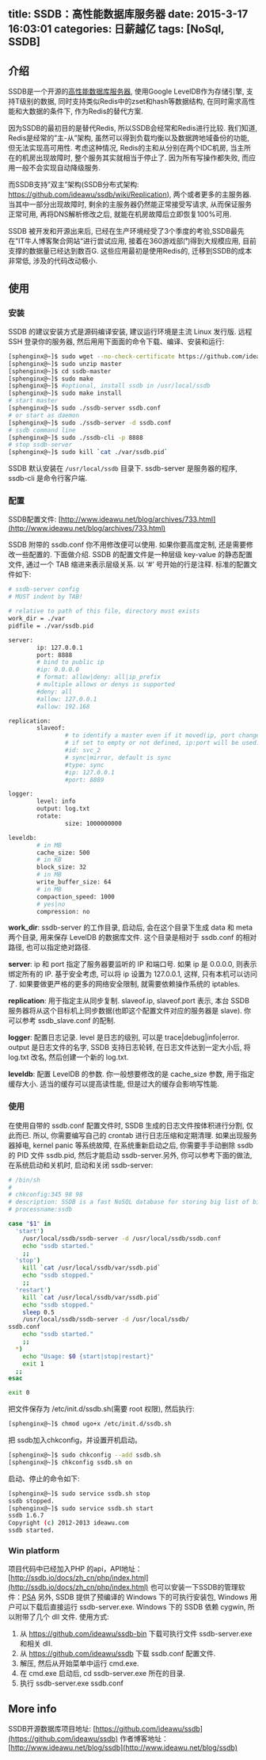 title: SSDB：高性能数据库服务器
date: 2015-3-17 16:03:01
categories: 日薪越亿
tags: [NoSql, SSDB]
---
## 介绍

SSDB是一个开源的[高性能数据库服务器](http://ssdb.io/zh_cn/), 使用Google LevelDB作为存储引擎, 支持T级别的数据, 同时支持类似Redis中的zset和hash等数据结构, 在同时需求高性能和大数据的条件下, 作为Redis的替代方案.

因为SSDB的最初目的是替代Redis, 所以SSDB会经常和Redis进行比较. 我们知道, Redis是经常的”主-从”架构, 虽然可以得到负载均衡以及数据跨地域备份的功能, 但无法实现高可用性. 考虑这种情况, Redis的主和从分别在两个IDC机房, 当主所在的机房出现故障时, 整个服务其实就相当于停止了. 因为所有写操作都失败, 而应用一般不会实现自动降级服务.

而SSDB支持”双主”架构(SSDB分布式架构: https://github.com/ideawu/ssdb/wiki/Replication), 两个或者更多的主服务器. 当其中一部分出现故障时, 剩余的主服务器仍然能正常接受写请求, 从而保证服务正常可用, 再将DNS解析修改之后, 就能在机房故障后立即恢复100%可用.

SSDB 被开发和开源出来后, 已经在生产环境经受了3个季度的考验,SSDB最先在”IT牛人博客聚合网站“进行尝试应用, 接着在360游戏部门得到大规模应用, 目前支撑的数据量已经达到数百G. 这些应用最初是使用Redis的, 迁移到SSDB的成本非常低, 涉及的代码改动极小.

## 使用

### 安装
SSDB 的建议安装方式是源码编译安装, 建议运行环境是主流 Linux 发行版. 远程 SSH 登录你的服务器, 然后⽤用下⾯面的命令下载、编译、安装和运行:

``` bash
[sphenginx@~]$ sudo wget --no-check-certificate https://github.com/ideawu/ssdb/archive/master.zip
[sphenginx@~]$ sudo unzip master
[sphenginx@~]$ cd ssdb-master
[sphenginx@~]$ sudo make
[sphenginx@~]$ #optional, install ssdb in /usr/local/ssdb
[sphenginx@~]$ sudo make install
# start master
[sphenginx@~]$ sudo ./ssdb-server ssdb.conf
# or start as daemon
[sphenginx@~]$ sudo ./ssdb-server -d ssdb.conf
# ssdb command line
[sphenginx@~]$ sudo ./ssdb-cli -p 8888
# stop ssdb-server
[sphenginx@~]$ sudo kill `cat ./var/ssdb.pid`
```
SSDB 默认安装在 `/usr/local/ssdb` 目录下. ssdb-server 是服务器的程序, ssdb-cli 是命令行客户端.

### 配置

SSDB配置文件: [http://www.ideawu.net/blog/archives/733.html](http://www.ideawu.net/blog/archives/733.html)

SSDB  附带的 ssdb.conf 你不用修改便可以使用. 如果你要高度定制, 还是需要修改一些配置的. 下面做介绍. SSDB 的配置文件是一种层级 key-value 的静态配置文件, 通过一个 TAB 缩进来表示层级关系. 以 ‘#’ 号开始的行是注释. 标准的配置文件如下:

``` bash
# ssdb-server config 
# MUST indent by TAB!

# relative to path of this file, directory must exists 
work_dir = ./var 
pidfile = ./var/ssdb.pid

server: 
        ip: 127.0.0.1 
        port: 8888 
        # bind to public ip 
        #ip: 0.0.0.0 
        # format: allow|deny: all|ip_prefix 
        # multiple allows or denys is supported 
        #deny: all 
        #allow: 127.0.0.1 
        #allow: 192.168

replication: 
        slaveof: 
                # to identify a master even if it moved(ip, port changed) 
                # if set to empty or not defined, ip:port will be used. 
                #id: svc_2 
                # sync|mirror, default is sync 
                #type: sync 
                #ip: 127.0.0.1 
                #port: 8889

logger: 
        level: info 
        output: log.txt 
        rotate: 
                size: 1000000000

leveldb: 
        # in MB 
        cache_size: 500 
        # in KB 
        block_size: 32 
        # in MB 
        write_buffer_size: 64 
        # in MB 
        compaction_speed: 1000 
        # yes|no 
        compression: no
```
__work_dir__: ssdb-server 的工作目录, 启动后, 会在这个目录下生成 data 和 meta 两个目录, 用来保存 LevelDB 的数据库文件. 这个目录是相对于 ssdb.conf 的相对路径, 也可以指定绝对路径.

__server__: ip 和 port 指定了服务器要监听的 IP 和端口号. 如果 ip 是 0.0.0.0, 则表示绑定所有的 IP. 基于安全考虑, 可以将 ip 设置为 127.0.0.1, 这样, 只有本机可以访问了. 如果要做更严格的更多的网络安全限制, 就需要依赖操作系统的 iptables.

__replication__: 用于指定主从同步复制. slaveof.ip, slaveof.port 表示, 本台 SSDB 服务器将从这个目标机上同步数据(也即这个配置文件对应的服务器是 slave). 你可以参考 ssdb_slave.conf 的配制.

__logger__: 配置日志记录. level 是日志的级别, 可以是 trace|debug|info|error. output 是日志文件的名字, SSDB 支持日志轮转, 在日志文件达到一定大小后, 将 log.txt 改名, 然后创建一个新的 log.txt.

__leveldb__: 配置 LevelDB 的参数. 你一般想要修改的是 cache_size 参数, 用于指定缓存大小. 适当的缓存可以提高读性能, 但是过大的缓存会影响写性能.

### 使用
在使用自带的 ssdb.conf 配置文件时, SSDB 生成的日志文件按体积进行分割, 仅此而已. 所以, 你需要编写自己的 crontab 进行日志压缩和定期清理. 
如果出现服务器掉电, kernel panic 等系统故障, 在系统重新启动之后, 你需要⼿手动删除 ssdb的 PID 文件 ssdb.pid, 然后才能启动 ssdb-server.另外, 你可以参考下面的做法, 在系统启动和关机时, 启动和关闭 ssdb-server: 

``` bash
# /bin/sh 
# 
# chkconfig:345 98 98 
# description: SSDB is a fast NoSQL database for storing big list of billions of elements 
# processname:ssdb

case "$1" in 
  'start') 
    /usr/local/ssdb/ssdb-server -d /usr/local/ssdb/ssdb.conf 
    echo "ssdb started." 
    ;; 
  'stop') 
    kill `cat /usr/local/ssdb/var/ssdb.pid` 
    echo "ssdb stopped." 
    ;; 
  'restart') 
    kill `cat /usr/local/ssdb/var/ssdb.pid` 
    echo "ssdb stopped." 
    sleep 0.5 
    /usr/local/ssdb/ssdb-server -d /usr/local/ssdb/ 
ssdb.conf 
    echo "ssdb started." 
    ;; 
  *) 
    echo "Usage: $0 {start|stop|restart}" 
    exit 1 
  ;; 
esac

exit 0
```

把文件保存为 /etc/init.d/ssdb.sh(需要 root 权限), 然后执行: 
``` bash
[sphenginx@~]$ chmod ugo+x /etc/init.d/ssdb.sh
```
把 ssdb加入chkconfig，并设置开机启动。
``` bash
[sphenginx@~]$ sudo chkconfig --add ssdb.sh 
[sphenginx@~]$ chkconfig ssdb.sh on
```
启动、停止的命令如下:
``` bash
[sphenginx@~]$ sudo service ssdb.sh stop 
ssdb stopped. 
[sphenginx@~]$ sudo service ssdb.sh start 
ssdb 1.6.7 
Copyright (c) 2012-2013 ideawu.com
ssdb started.
```

### Win platform

项目代码中已经加入PHP 的api，API地址：[http://ssdb.io/docs/zh_cn/php/index.html](http://ssdb.io/docs/zh_cn/php/index.html)
也可以安装一下SSDB的管理软件：[PSA](https://github.com/ssdb/phpssdbadmin) 
另外, SSDB 提供了预编译的 Windows 下的可执行安装包, Windows 用户可以下载后直接运行 ssdb-server.exe. Windows 下的 SSDB 依赖 cygwin, 所以附带了几个 dll 文件. 使用方式:

1. 从 https://github.com/ideawu/ssdb-bin 下载可执行文件 ssdb-server.exe 和相关 dll.  
2. 从 https://github.com/ideawu/ssdb 下载 ssdb.conf 配置文件.  
3. 解压, 然后从开始菜单中运行 cmd.exe.  
4. 在 cmd.exe 启动后, cd ssdb-server.exe 所在的目录.  
5. 执行 ssdb-server.exe ssdb.conf  

## More info

SSDB开源数据库项目地址: [https://github.com/ideawu/ssdb](https://github.com/ideawu/ssdb)
作者博客地址： [http://www.ideawu.net/blog/ssdb](http://www.ideawu.net/blog/ssdb)